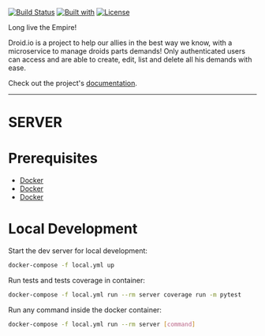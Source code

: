 [![Build Status](https://travis-ci.com/lucasOlivio/droidio.svg?branch=master)](https://travis-ci.com/lucasOlivio/droidio)
[![Built with](https://img.shields.io/badge/Built_with-Cookiecutter_Django_Rest-F7B633.svg)](https://github.com/agconti/cookiecutter-django-rest)
[![License](https://img.shields.io/npm/l/react-native-smart-badge.svg)](https://github.com/lucasOlivio/droidio/blob/master/LICENSE)

Long live the Empire!

Droid.io is a project to help our allies in the best way we know, with a microservice to manage droids parts demands!
Only authenticated users can access and are able to create, edit, list and delete all his demands with ease.

Check out the project's [documentation](http://lucasOlivio.github.io/droidio/).

------------------------------------------------------------------------------------------------------------------------
# SERVER

# Prerequisites

- [Docker](https://docs.docker.com/docker-for-windows/install/)
- [Docker](https://docs.docker.com/engine/install/)
- [Docker](https://docs.docker.com/docker-for-mac/install/)

# Local Development

Start the dev server for local development:
```bash
docker-compose -f local.yml up
```

Run tests and tests coverage in container:

```bash
docker-compose -f local.yml run --rm server coverage run -m pytest
```

Run any command inside the docker container:

```bash
docker-compose -f local.yml run --rm server [command]
```
